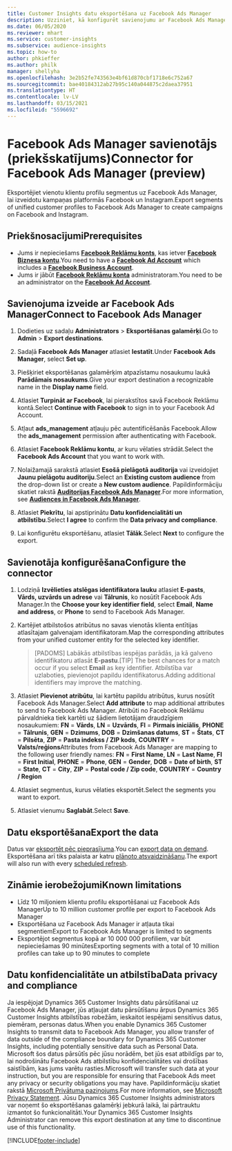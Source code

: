 ```yaml
---
title: Customer Insights datu eksportēšana uz Facebook Ads Manager
description: Uzziniet, kā konfigurēt savienojumu ar Facebook Ads Manager.
ms.date: 06/05/2020
ms.reviewer: mhart
ms.service: customer-insights
ms.subservice: audience-insights
ms.topic: how-to
author: phkieffer
ms.author: philk
manager: shellyha
ms.openlocfilehash: 3e2b52fe743563e4bf61d870cbf1718e6c752a67
ms.sourcegitcommit: bae40184312ab27b95c140a044875c2daea37951
ms.translationtype: HT
ms.contentlocale: lv-LV
ms.lasthandoff: 03/15/2021
ms.locfileid: "5596692"
---
```

# <a name="connector-for-facebook-ads-manager-preview"></a><span data-ttu-id="688a4-103">Facebook Ads Manager savienotājs (priekšskatījums)</span><span class="sxs-lookup"><span data-stu-id="688a4-103">Connector for Facebook Ads Manager (preview)</span></span>

<span data-ttu-id="688a4-104">Eksportējiet vienotu klientu profilu segmentus uz Facebook Ads Manager, lai izveidotu kampaņas platformās Facebook un Instagram.</span><span class="sxs-lookup"><span data-stu-id="688a4-104">Export segments of unified customer profiles to Facebook Ads Manager to create campaigns on Facebook and Instagram.</span></span>

## <a name="prerequisites"></a><span data-ttu-id="688a4-105">Priekšnosacījumi</span><span class="sxs-lookup"><span data-stu-id="688a4-105">Prerequisites</span></span>

- <span data-ttu-id="688a4-106">Jums ir nepieciešams [**Facebook Reklāmu konts**](https://www.facebook.com/business/learn/lessons/step-by-step-ads-manager-account), kas ietver [**Facebook Biznesa kontu**](https://business.facebook.com/).</span><span class="sxs-lookup"><span data-stu-id="688a4-106">You need to have a [**Facebook Ad Account**](https://www.facebook.com/business/learn/lessons/step-by-step-ads-manager-account) which includes a [**Facebook Business Account**](https://business.facebook.com/).</span></span>
- <span data-ttu-id="688a4-107">Jums ir jābūt [**Facebook Reklāmu konta**](https://www.facebook.com/business/learn/lessons/step-by-step-ads-manager-account) administratoram.</span><span class="sxs-lookup"><span data-stu-id="688a4-107">You need to be an administrator on the [**Facebook Ad Account**](https://www.facebook.com/business/learn/lessons/step-by-step-ads-manager-account).</span></span>

## <a name="connect-to-facebook-ads-manager"></a><span data-ttu-id="688a4-108">Savienojuma izveide ar Facebook Ads Manager</span><span class="sxs-lookup"><span data-stu-id="688a4-108">Connect to Facebook Ads Manager</span></span>

1. <span data-ttu-id="688a4-109">Dodieties uz sadaļu **Administrators** > **Eksportēšanas galamērķi**.</span><span class="sxs-lookup"><span data-stu-id="688a4-109">Go to **Admin** > **Export destinations**.</span></span>

1. <span data-ttu-id="688a4-110">Sadaļā **Facebook Ads Manager** atlasiet **Iestatīt**.</span><span class="sxs-lookup"><span data-stu-id="688a4-110">Under **Facebook Ads Manager**, select **Set up**.</span></span>

1. <span data-ttu-id="688a4-111">Piešķiriet eksportēšanas galamērķim atpazīstamu nosaukumu laukā **Parādāmais nosaukums**.</span><span class="sxs-lookup"><span data-stu-id="688a4-111">Give your export destination a recognizable name in the **Display name** field.</span></span>

1. <span data-ttu-id="688a4-112">Atlasiet **Turpināt ar Facebook**, lai pierakstītos savā Facebook Reklāmu kontā.</span><span class="sxs-lookup"><span data-stu-id="688a4-112">Select **Continue with Facebook** to sign in to your Facebook Ad Account.</span></span>

1. <span data-ttu-id="688a4-113">Atļaut **ads_management** atļauju pēc autentificēšanās Facebook.</span><span class="sxs-lookup"><span data-stu-id="688a4-113">Allow the **ads_management** permission after authenticating with Facebook.</span></span>

1. <span data-ttu-id="688a4-114">Atlasiet **Facebook Reklāmu kontu**, ar kuru vēlaties strādāt.</span><span class="sxs-lookup"><span data-stu-id="688a4-114">Select the **Facebook Ads Account** that you want to work with.</span></span>

1. <span data-ttu-id="688a4-115">Nolaižamajā sarakstā atlasiet **Esošā pielāgotā auditorija** vai izveidojiet **Jaunu pielāgotu auditoriju**.</span><span class="sxs-lookup"><span data-stu-id="688a4-115">Select an **Existing custom audience** from the drop-down list or create a **New custom audience**.</span></span> <span data-ttu-id="688a4-116">Papildinformāciju skatiet rakstā [**Auditorijas Facebook Ads Manager**](https://www.facebook.com/business/help/744354708981227?id=2469097953376494).</span><span class="sxs-lookup"><span data-stu-id="688a4-116">For more information, see [**Audiences in Facebook Ads Manager**](https://www.facebook.com/business/help/744354708981227?id=2469097953376494).</span></span>

1. <span data-ttu-id="688a4-117">Atlasiet **Piekrītu**, lai apstiprinātu **Datu konfidencialitāti un atbilstību**.</span><span class="sxs-lookup"><span data-stu-id="688a4-117">Select **I agree** to confirm the **Data privacy and compliance**.</span></span>

1. <span data-ttu-id="688a4-118">Lai konfigurētu eksportēšanu, atlasiet **Tālāk**.</span><span class="sxs-lookup"><span data-stu-id="688a4-118">Select **Next** to configure the export.</span></span>

## <a name="configure-the-connector"></a><span data-ttu-id="688a4-119">Savienotāja konfigurēšana</span><span class="sxs-lookup"><span data-stu-id="688a4-119">Configure the connector</span></span>

1. <span data-ttu-id="688a4-120">Lodziņā **Izvēlieties atslēgas identifikatora lauku** atlasiet **E-pasts**, **Vārds, uzvārds un adrese** vai **Tālrunis**, ko nosūtīt Facebook Ads Manager.</span><span class="sxs-lookup"><span data-stu-id="688a4-120">In the **Choose your key identifier field**, select **Email**, **Name and address**, or **Phone** to send to Facebook Ads Manager.</span></span>

1. <span data-ttu-id="688a4-121">Kartējiet atbilstošos atribūtus no savas vienotās klienta entītijas atlasītajam galvenajam identifikatoram.</span><span class="sxs-lookup"><span data-stu-id="688a4-121">Map the corresponding attributes from your unified customer entity for the selected key identifier.</span></span>
   > <span data-ttu-id="688a4-122">[PADOMS] Labākās atbilstības iespējas parādās, ja kā galveno identifikatoru atlasāt **E-pastu**.</span><span class="sxs-lookup"><span data-stu-id="688a4-122">[TIP] The best chances for a match occur if you select **Email** as key identifier.</span></span> <span data-ttu-id="688a4-123">Atbilstība var uzlaboties, pievienojot papildu identifikatorus.</span><span class="sxs-lookup"><span data-stu-id="688a4-123">Adding additional identifiers may improve the matching.</span></span>

1. <span data-ttu-id="688a4-124">Atlasiet **Pievienot atribūtu**, lai kartētu papildu atribūtus, kurus nosūtīt Facebook Ads Manager.</span><span class="sxs-lookup"><span data-stu-id="688a4-124">Select **Add attribute** to map additional attributes to send to Facebook Ads Manager.</span></span> <span data-ttu-id="688a4-125">Atribūti no Facebook Reklāmu pārvaldnieka tiek kartēti uz šādiem lietotājam draudzīgiem nosaukumiem: **FN** = **Vārds**, **LN** = **Uzvārds**, **FI** = **Pirmais iniciālis**, **PHONE** = **Tālrunis**, **GEN** = **Dzimums**, **DOB** = **Dzimšanas datums**, **ST** = **Štats**, **CT** = **Pilsēta**, **ZIP** = **Pasta indekss / ZIP kods**, **COUNTRY** = **Valsts/reģions**</span><span class="sxs-lookup"><span data-stu-id="688a4-125">Attributes from Facebook Ads Manager are mapping to the following user friendly names: **FN** = **First Name**, **LN** = **Last Name**, **FI** = **First Initial**, **PHONE** = **Phone**, **GEN** = **Gender**, **DOB** = **Date of birth**, **ST** = **State**, **CT** = **City**, **ZIP** = **Postal code / Zip code**, **COUNTRY** = **Country / Region**</span></span>

1. <span data-ttu-id="688a4-126">Atlasiet segmentus, kurus vēlaties eksportēt.</span><span class="sxs-lookup"><span data-stu-id="688a4-126">Select the segments you want to export.</span></span>

1. <span data-ttu-id="688a4-127">Atlasiet vienumu **Saglabāt**.</span><span class="sxs-lookup"><span data-stu-id="688a4-127">Select **Save**.</span></span>

## <a name="export-the-data"></a><span data-ttu-id="688a4-128">Datu eksportēšana</span><span class="sxs-lookup"><span data-stu-id="688a4-128">Export the data</span></span>

<span data-ttu-id="688a4-129">Datus var [eksportēt pēc pieprasījuma](export-destinations.md).</span><span class="sxs-lookup"><span data-stu-id="688a4-129">You can [export data on demand](export-destinations.md).</span></span> <span data-ttu-id="688a4-130">Eksportēšana arī tiks palaista ar katru [plānoto atsvaidzināšanu](system.md#schedule-tab).</span><span class="sxs-lookup"><span data-stu-id="688a4-130">The export will also run with every [scheduled refresh](system.md#schedule-tab).</span></span>

## <a name="known-limitations"></a><span data-ttu-id="688a4-131">Zināmie ierobežojumi</span><span class="sxs-lookup"><span data-stu-id="688a4-131">Known limitations</span></span>

- <span data-ttu-id="688a4-132">Līdz 10 miljoniem klientu profilu eksportēšanai uz Facebook Ads Manager</span><span class="sxs-lookup"><span data-stu-id="688a4-132">Up to 10 million customer profile per export to Facebook Ads Manager</span></span> 
- <span data-ttu-id="688a4-133">Eksportēšana uz Facebook Ads Manager ir atļauta tikai segmentiem</span><span class="sxs-lookup"><span data-stu-id="688a4-133">Export to Facebook Ads Manager is limited to segments</span></span>
- <span data-ttu-id="688a4-134">Eksportējot segmentus kopā ar 10 000 000 profiliem, var būt nepieciešamas 90 minūtes</span><span class="sxs-lookup"><span data-stu-id="688a4-134">Exporting segments with a total of 10 million profiles can take up to 90 minutes to complete</span></span>

## <a name="data-privacy-and-compliance"></a><span data-ttu-id="688a4-135">Datu konfidencialitāte un atbilstība</span><span class="sxs-lookup"><span data-stu-id="688a4-135">Data privacy and compliance</span></span>

<span data-ttu-id="688a4-136">Ja iespējojat Dynamics 365 Customer Insights datu pārsūtīšanai uz Facebook Ads Manager, jūs atļaujat datu pārsūtīšanu ārpus Dynamics 365 Customer Insights atbilstības robežām, ieskaitot iespējami sensitīvus datus, piemēram, personas datus.</span><span class="sxs-lookup"><span data-stu-id="688a4-136">When you enable Dynamics 365 Customer Insights to transmit data to Facebook Ads Manager, you allow transfer of data outside of the compliance boundary for Dynamics 365 Customer Insights, including potentially sensitive data such as Personal Data.</span></span> <span data-ttu-id="688a4-137">Microsoft šos datus pārsūtīs pēc jūsu norādēm, bet jūs esat atbildīgs par to, lai nodrošinātu Facebook Ads atbilstību konfidencialitātes vai drošības saistībām, kas jums varētu rasties.</span><span class="sxs-lookup"><span data-stu-id="688a4-137">Microsoft will transfer such data at your instruction, but you are responsible for ensuring that Facebook Ads meet any privacy or security obligations you may have.</span></span> <span data-ttu-id="688a4-138">Papildinformāciju skatiet rakstā [Microsoft Privātuma paziņojums](https://go.microsoft.com/fwlink/?linkid=396732).</span><span class="sxs-lookup"><span data-stu-id="688a4-138">For more information, see [Microsoft Privacy Statement](https://go.microsoft.com/fwlink/?linkid=396732).</span></span>
<span data-ttu-id="688a4-139">Jūsu Dynamics 365 Customer Insights administrators var noņemt šo eksportēšanas galamērķi jebkurā laikā, lai pārtrauktu izmantot šo funkcionalitāti.</span><span class="sxs-lookup"><span data-stu-id="688a4-139">Your Dynamics 365 Customer Insights Administrator can remove this export destination at any time to discontinue use of this functionality.</span></span>


[!INCLUDE[footer-include](../includes/footer-banner.md)]